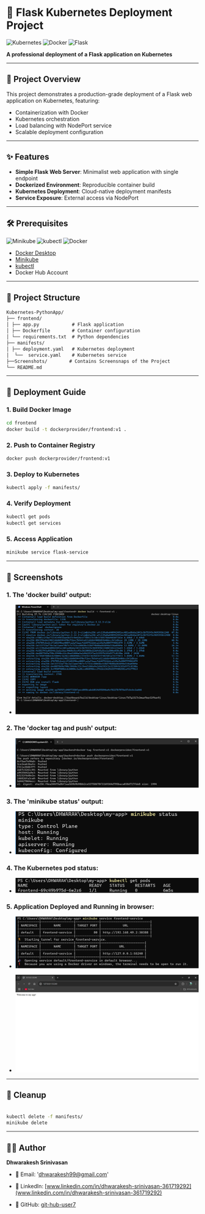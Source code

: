 # 🚀 Flask Kubernetes Deployment Project  
![Kubernetes](https://img.shields.io/badge/kubernetes-326CE5?style=for-the-badge&logo=kubernetes&logoColor=white)
![Docker](https://img.shields.io/badge/docker-2496ED?style=for-the-badge&logo=docker&logoColor=white)
![Flask](https://img.shields.io/badge/flask-000000?style=for-the-badge&logo=flask&logoColor=white)

**A professional deployment of a Flask application on Kubernetes**    

---

## 🌟 Project Overview
This project demonstrates a production-grade deployment of a Flask web application on Kubernetes, featuring:
- Containerization with Docker
- Kubernetes orchestration
- Load balancing with NodePort service
- Scalable deployment configuration

---

## ✨ Features
- **Simple Flask Web Server**: Minimalist web application with single endpoint
- **Dockerized Environment**: Reproducible container build
- **Kubernetes Deployment**: Cloud-native deployment manifests
- **Service Exposure**: External access via NodePort

---

## 🛠 Prerequisites
![Minikube](https://img.shields.io/badge/minikube-1D94E5?style=flat&logo=kubernetes&logoColor=white)
![kubectl](https://img.shields.io/badge/kubectl-1D94E5?style=flat&logo=kubernetes&logoColor=white)
![Docker](https://img.shields.io/badge/docker-2496ED?style=flat&logo=docker&logoColor=white)

- [Docker Desktop](https://www.docker.com/products/docker-desktop)
- [Minikube](https://minikube.sigs.k8s.io/docs/start/)
- [kubectl](https://kubernetes.io/docs/tasks/tools/)
- Docker Hub Account

---

## 📂 Project Structure
```
Kubernetes-PythonApp/
├── frontend/
│ ├── app.py            # Flask application
│ ├── Dockerfile        # Container configuration
│ └── requirements.txt  # Python dependencies
├── manifests/
│ ├── deployment.yaml   # Kubernetes deployment
│  └──  service.yaml    # Kubernetes service
├──Screenshots/        # Contains Screensnaps of the Project
└── README.md
```

---

## 🚦 Deployment Guide

### 1. Build Docker Image
```bash
cd frontend
docker build -t dockerprovider/frontend:v1 .
```
### 2. Push to Container Registry

```bash
docker push dockerprovider/frontend:v1
```
### 3. Deploy to Kubernetes

```bash
kubectl apply -f manifests/
```
### 4. Verify Deployment

```bash
kubectl get pods
kubectl get services
```
### 5. Access Application
```bash
minikube service flask-service
```
---

## 📸 Screenshots  
### 1. The 'docker build' output:  
- ![The 'docker build' output](Screenshots/docker-build-output.png)  

### 2. The 'docker tag and push' output: 
- ![he 'docker tag and push' output](Screenshots/docker-push-output.png)  

### 3. The 'minikube status' output:  
- ![The 'minikube status' output](Screenshots/minikube-status-output.png)  

### 4. The Kubernetes pod status:  
- ![Kubernetes pod status](Screenshots/kubernetes-pod-status.png) 

### 5. Application Deployed and Running in browser: 
- ![Application deployed in browser](Screenshots/application-hosted.png) 

- ![Application Running in browser](Screenshots/application-running.png)

---

## 🧹 Cleanup
```bash

kubectl delete -f manifests/
minikube delete
```
---
## 👨‍💻 Author  

**Dhwarakesh Srinivasan**  

- 📧 Email: 'dhwarakesh99@gmail.com'  

- 💼 LinkedIn: [www.linkedin.com/in/dhwarakesh-srinivasan-361719292](www.linkedin.com/in/dhwarakesh-srinivasan-361719292)  

- 🐙 GitHub: [git-hub-user7](https://github.com/git-hub-user7)
